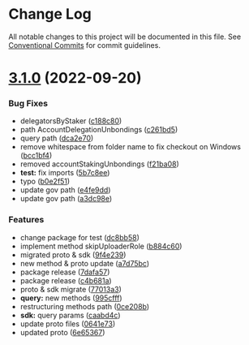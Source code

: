 # Change Log

All notable changes to this project will be documented in this file.
See [Conventional Commits](https://conventionalcommits.org) for commit guidelines.

# [3.1.0](https://github.com/KYVENetwork/node/compare/@kyve/sdk@2.9.0...@kyve/sdk@3.1.0) (2022-09-20)


### Bug Fixes

* delegatorsByStaker ([c188c80](https://github.com/KYVENetwork/node/commit/c188c8087f8db4bbebe476c2ed95099b28394e79))
* path AccountDelegationUnbondings ([c261bd5](https://github.com/KYVENetwork/node/commit/c261bd5734c53816cdff8a4e50e36ad28ffb55f3))
* query path ([dca2e70](https://github.com/KYVENetwork/node/commit/dca2e70f346b030fea5a21a22ba8e1ecb3b8135b))
* remove whitespace from folder name to fix checkout on Windows ([bcc1bf4](https://github.com/KYVENetwork/node/commit/bcc1bf48eb06f082c0e5ca96ac5bf15c1e435f19))
* removed accountStakingUnbondings ([f21ba08](https://github.com/KYVENetwork/node/commit/f21ba088e89157b8f54a64dbd33e6651bbe81f33))
* **test:** fix imports ([5b7c8ee](https://github.com/KYVENetwork/node/commit/5b7c8eef65474654b6db47187908423453e185a4))
* typo ([b0e2f51](https://github.com/KYVENetwork/node/commit/b0e2f518ed3073ac04e346341f15c4c307166560))
* update gov path ([e4fe9dd](https://github.com/KYVENetwork/node/commit/e4fe9dd2b7b089124cd65c13611047566fbce2e3))
* update gov path ([a3dc98e](https://github.com/KYVENetwork/node/commit/a3dc98e7f64e991d8b7555638ed8b51e601a0ae9))


### Features

* change package for test ([dc8bb58](https://github.com/KYVENetwork/node/commit/dc8bb5878e0bdf253f2a3bdf6a1b55ec5ec77eaa))
* implement method skipUploaderRole ([b884c60](https://github.com/KYVENetwork/node/commit/b884c600f568aa27be3a9f2be87a5049d80b9d8a))
* migrated proto & sdk ([9f4e239](https://github.com/KYVENetwork/node/commit/9f4e239e295f2107d66f790152487d47d08d3e02))
* new method & proto update ([a7d75bc](https://github.com/KYVENetwork/node/commit/a7d75bc6529c33ca4f6453d0acc5c33b00b4d0d7))
* package release ([7dafa57](https://github.com/KYVENetwork/node/commit/7dafa57ddba84197b1660253ef62101f1fa85ab9))
* package release ([c4b681a](https://github.com/KYVENetwork/node/commit/c4b681a9815f0a18a4cf11a0f09bdb042662c6d2))
* proto & sdk migrate ([77013a3](https://github.com/KYVENetwork/node/commit/77013a3e12d17537f6de3266ec2113eeb5c8f03c))
* **query:** new methods ([995cfff](https://github.com/KYVENetwork/node/commit/995cfffa580258d7023c298eeafa3a08df34ee66))
* restructuring methods path ([0ce208b](https://github.com/KYVENetwork/node/commit/0ce208bbbe9446658858cf451a17845cbc2fe2f2))
* **sdk:** query params ([caabd4c](https://github.com/KYVENetwork/node/commit/caabd4c51839005ac16692a241a874d30b10394e))
* update proto files ([0641e73](https://github.com/KYVENetwork/node/commit/0641e7350c1ad9150b41ef5e1068f3e39cfa9451))
* updated proto ([6e65367](https://github.com/KYVENetwork/node/commit/6e65367a9d571bceaa88169246abb8f066465eb2))
